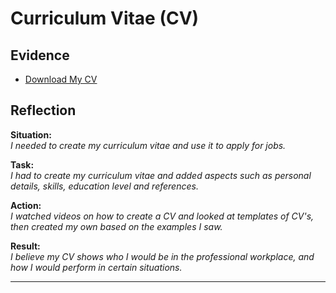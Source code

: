 # Curriculum Vitae (CV)

## Evidence

- [Download My CV](https://github.com/AngeloSmidt/230688020_Digital_Portfolio/blob/main/230688020_Angelo_Smidt_Curriculum_Vitae.pdf)

## Reflection
**Situation:**  
*I needed to create my curriculum vitae and use it to apply for jobs.*

**Task:**  
*I had to create my curriculum vitae and added aspects such as personal details, skills, education level and references.*

**Action:**  
*I watched videos on how to create a CV and looked at templates of CV's, then created my own based on the examples I saw.*

**Result:**  
*I believe my CV shows who I would be in the professional workplace, and how I would perform in certain situations.*

---